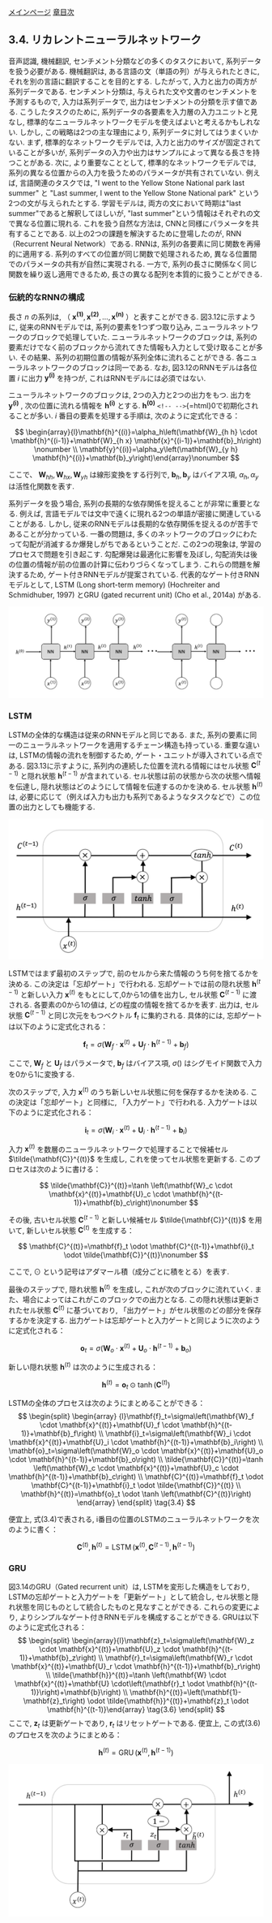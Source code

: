 [メインページ](../../index.markdown)
[章目次](./chap3.md)
## 3.4. リカレントニューラルネットワーク

音声認識, 機械翻訳, センチメント分類などの多くのタスクにおいて,
系列データを扱う必要がある. 機械翻訳は,
ある言語の文（単語の列）が与えられたときに,
それを別の言語に翻訳することを目的とする. したがって,
入力と出力の両方が系列データである. センチメント分類は,
与えられた文や文書のセンチメントを予測するもので, 入力は系列データで,
出力はセンチメントの分類を示す値である. こうしたタスクのために,
系列データの各要素を入力層の入力ユニットと見なし,
標準的なニューラルネットワークモデルを使えばよいと考えるかもしれない.
しかし, この戦略は2つの主な理由により,
系列データに対してはうまくいかない. まず,
標準的なネットワークモデルでは,
入力と出力のサイズが固定されていることが多いが,
系列データの入力や出力はサンプルによって異なる長さを持つことがある.
次に, より重要なこととして, 標準的なネットワークモデルでは,
系列の異なる位置からの入力を扱うためのパラメータが共有されていない.
例えば, 言語関連のタスクでは, \"I went to the Yellow Stone National park
last summer\" と \"Last summer, I went to the Yellow Stone National
park\" という2つの文が与えられたとする. 学習モデルは,
両方の文において時期は\"last summer\"であると解釈してほしいが, \"last
summer\"という情報はそれぞれの文で異なる位置に現れる.
これを扱う自然な方法は, CNNと同様にパラメータを共有することである.
以上の2つの課題を解決するために登場したのが, RNN（Recurrent Neural
Network）である. RNNは, 系列の各要素に同じ関数を再帰的に適用する.
系列のすべての位置が同じ関数で処理されるため,
異なる位置間でのパラメータの共有が自然に実現される. 一方で,
系列の長さに関係なく同じ関数を繰り返し適用できるため,
長さの異なる配列を本質的に扱うことができる.

### 伝統的なRNNの構成

長さ $n$ の系列は,
（ $\mathbf{x^{(1)}},\mathbf{x^{(2)}},...,\mathbf{x^{(n)}}$ ）と表すことができる.
図3.12に示すように, 従来のRNNモデルでは, 系列の要素を1つずつ取り込み,
ニューラルネットワークのブロックで処理していた.
ニューラルネットワークのブロックは,
系列の要素だけでなく前のブロックから流れてきた情報も入力として受け取ることが多い.
その結果、系列の初期位置の情報が系列全体に流れることができる.
各ニューラルネットワークのブロックは同一である. なお,
図3.12のRNNモデルは各位置 $i$ に出力 $\mathbf{y^{(i)}}$ を持つが,
これはRNNモデルには必須ではない.

ニューラルネットワークのブロックは, 2つの入力と2つの出力をもつ.
出力を $\mathbf{y^{(i)}}$ ,
次の位置に流れる情報を $\mathbf{h^{(i)}}$ とする.
 $\mathbf{h^{(0)}}$ `<!-- -->`{=html}0で初期化されることが多い.
 $i$ 番目の要素を処理する手順は, 次のように定式化できる：
 

$$ \begin{array}{l}\mathbf{h}^{(i)}=\alpha_h\left(\mathbf{W}_{h h} \cdot \mathbf{h}^{(i-1)}+\mathbf{W}_{h x} \mathbf{x}^{(i-1)}+\mathbf{b}_h\right) \nonumber \\ \mathbf{y}^{(i)}=\alpha_y\left(\mathbf{W}_{y h} \mathbf{h}^{(i)}+\mathbf{b}_y\right)\end{array}\nonumber $$

 
ここで、 $\mathbf{W}_{h h},\mathbf{W}_{h x}, \mathbf{W}_{y h}$ は線形変換をする行列で,
 $\mathbf{b}_h, \mathbf{b}_y$ はバイアス項,
 $\alpha_h, \alpha_y$ は活性化関数を表す.

系列データを扱う場合,
系列の長期的な依存関係を捉えることが非常に重要となる. 例えば,
言語モデルでは文中で遠くに現れる2つの単語が密接に関連していることがある.
しかし,
従来のRNNモデルは長期的な依存関係を捉えるのが苦手であることが分かっている.
一番の問題は,
多くのネットワークのブロックにわたって勾配が消滅するか爆発しがちであるということだ.
この2つの現象は, 学習のプロセスで問題を引き起こす.
勾配爆発は最適化に影響を及ぼし,
勾配消失は後の位置の情報が前の位置の計算に伝わりづらくなってしまう.
これらの問題を解決するため, ゲート付きRNNモデルが提案されている.
代表的なゲート付きRNNモデルとして, LSTM (Long short-term memory)
(Hochreiter and Schmidhuber, 1997) とGRU (gated recurrent unit) (Cho et
al., 2014a) がある.

![伝統的なRNNの構成](./fig/fig3_12.png)

### LSTM

LSTMの全体的な構造は従来のRNNモデルと同じである. また,
系列の要素に同一のニューラルネットワークを適用するチェーン構造も持っている.
重要な違いは, LSTMの情報の流れを制御するため,
ゲート・ユニットが導入されている点である. 図3.13に示すように,
系列内の連続した位置を流れる情報にはセル状態 $\mathbf{C}^{(t-1)}$ と隠れ状態 $\mathbf{h}^{(t-1)}$ が含まれている.
セル状態は前の状態から次の状態へ情報を伝達し,
隠れ状態はどのようにして情報を伝達するのかを決める.
セル状態 $\mathbf{h}^{(t)}$ は,
必要に応じて（例えば入力も出力も系列であるようなタスクなどで）この位置の出力としても機能する.

![LSTMの構成ブロック](./fig/fig3_13.png)

LSTMではまず最初のステップで,
前のセルから来た情報のうち何を捨てるかを決める.
この決定は「忘却ゲート」で行われる.
忘却ゲートでは前の隠れ状態 $\mathbf{h}^{(t-1)}$ と新しい入力 $\mathbf{x}^{(t)}$ をもとにして,0から1の値を出力し,
セル状態 $\mathbf{C}^{(t-1)}$ に渡される. 各要素の0から1の値は,
どの程度の情報を捨てるかを表す. 出力は,
セル状態 $\mathbf{C}^{(t-1)}$ と同じ次元をもつベクトル $\mathbf{f}_t$ に集約される.
具体的には, 忘却ゲートは以下のように定式化される：
 

$$ \mathbf{f}_t=\sigma\left(\mathbf{W}_f \cdot \mathbf{x}^{(t)}+\mathbf{U}_f \cdot \mathbf{h}^{(t-1)}+\mathbf{b}_f\right)\nonumber $$

 
ここで,  $\mathbf{W}_f$ と $\mathbf{U}_f$ はパラメータで,
 $\mathbf{b}_f$ はバイアス項,
 $\sigma()$ はシグモイド関数で入力を0から1に変換する.

次のステップで,
入力 $\mathbf{x}^{(t)}$ のうち新しいセル状態に何を保存するかを決める.
この決定は「忘却ゲート」と同様に, 「入力ゲート」で行われる.
入力ゲートは以下のように定式化される：
 

$$ \mathbf{i}_t=\sigma\left(\mathbf{W}_i \cdot \mathbf{x}^{(t)}+\mathbf{U}_i \cdot \mathbf{h}^{(t-1)}+\mathbf{b}_i\right)\nonumber $$

 
入力 $\mathbf{x}^{(t)}$ を数層のニューラルネットワークで処理することで候補セル $\tilde{\mathbf{C}}^{(t)}$ を生成し,
これを使ってセル状態を更新する. このプロセスは次のように書ける：
 

$$ \tilde{\mathbf{C}}^{(t)}=\tanh \left(\mathbf{W}_c \cdot \mathbf{x}^{(t)}+\mathbf{U}_c \cdot \mathbf{h}^{(t-1)}+\mathbf{b}_c\right)\nonumber $$

 
その後,
古いセル状態 $\mathbf{C}^{(t-1)}$ と新しい候補セル $\tilde{\mathbf{C}}^{(t)}$ を用いて,
新しいセル状態 $\mathbf{C}^{(t)}$ を生成する：
 

$$ \mathbf{C}^{(t)}=\mathbf{f}_t \odot \mathbf{C}^{(t-1)}+\mathbf{i}_t \odot \tilde{\mathbf{C}}^{(t)}\nonumber $$

 
ここで,  $\odot$ という記号はアダマール積（成分ごとに積をとる）を表す.

最後のステップで, 隠れ状態 $\mathbf{h}^{(t)}$ を生成し,
これが次のブロックに流れていく.
また、場合によってはこれがこのブロックでの出力となる.
この隠れ状態は更新されたセル状態 $\mathbf{C}^{(t)}$ に基づいており,
「出力ゲート」がセル状態のどの部分を保存するかを決定する.
出力ゲートは忘却ゲートと入力ゲートと同じように次のように定式化される：
 

$$ \mathbf{o}_t=\sigma\left(\mathbf{W}_o \cdot \mathbf{x}^{(t)}+\mathbf{U}_o \cdot \mathbf{h}^{(t-1)}+\mathbf{b}_o\right)\nonumber $$

 
新しい隠れ状態 $\mathbf{h}^{(t)}$ は次のように生成される：
 

$$ \mathbf{h}^{(t)}=\mathbf{o}_t \odot \tanh \left(\mathbf{C}^{(t)}\right)\nonumber $$

 

LSTMの全体のプロセスは次のようにまとめることができる：  $$ \begin{split}
    \begin{array}
    {l}\mathbf{f}_t=\sigma\left(\mathbf{W}_f \cdot \mathbf{x}^{(t)}+\mathbf{U}_f \cdot \mathbf{h}^{(t-1)}+\mathbf{b}_f\right) \\ \mathbf{i}_t=\sigma\left(\mathbf{W}_i \cdot \mathbf{x}^{(t)}+\mathbf{U}_i \cdot \mathbf{h}^{(t-1)}+\mathbf{b}_i\right) \\ \mathbf{o}_t=\sigma\left(\mathbf{W}_o \cdot \mathbf{x}^{(t)}+\mathbf{U}_o \cdot \mathbf{h}^{(t-1)}+\mathbf{b}_o\right) \\ \tilde{\mathbf{C}}^{(t)}=\tanh \left(\mathbf{W}_c \cdot \mathbf{x}^{(t)}+\mathbf{U}_c \cdot \mathbf{h}^{(t-1)}+\mathbf{b}_c\right) \\ \mathbf{C}^{(t)}=\mathbf{f}_t \odot \mathbf{C}^{(t-1)}+\mathbf{i}_t \odot \tilde{\mathbf{C}}^{(t)} \\ \mathbf{h}^{(t)}=\mathbf{o}_t \odot \tanh \left(\mathbf{C}^{(t)}\right)
    \end{array}
    \end{split}
    \tag{3.4} $$ 

便宜上, 式(3.4)で表される,
i番目の位置のLSTMのニューラルネットワークを次のように書く：

 $$ \mathbf{C}^{(t)}, \mathbf{h}^{(t)}=\operatorname{LSTM}\left(\mathbf{x}^{(t)}, \mathbf{C}^{(t-1)}, \mathbf{h}^{(t-1)}\right)
    \tag{3.5} $$ 

### GRU

図3.14のGRU（Gated recurrent unit）は, LSTMを変形した構造をしており,
LSTMの忘却ゲートと入力ゲートを「更新ゲート」として統合し,
セル状態と隠れ状態を同じものとして統合したものと見なすことができる.
これらの変更により,
よりシンプルなゲート付きRNNモデルを構成することができる.
GRUは以下のように定式化される：  $$ \begin{split}
        \begin{array}{l}\mathbf{z}_t=\sigma\left(\mathbf{W}_z \cdot \mathbf{x}^{(t)}+\mathbf{U}_z \cdot \mathbf{h}^{(t-1)}+\mathbf{b}_z\right) \\ \mathbf{r}_t=\sigma\left(\mathbf{W}_r \cdot \mathbf{x}^{(t)}+\mathbf{U}_r \cdot \mathbf{h}^{(t-1)}+\mathbf{b}_r\right) \\ \tilde{\mathbf{h}}^{(t)}=\tanh \left(\mathbf{W} \cdot \mathbf{x}^{(t)}+\mathbf{U} \cdot\left(\mathbf{r}_t \odot \mathbf{h}^{(t-1)}\right)+\mathbf{b}\right) \\ \mathbf{h}^{(t)}=\left(\mathbf{1}-\mathbf{z}_t\right) \odot \tilde{\mathbf{h}}^{(t)}+\mathbf{z}_t \odot \mathbf{h}^{(t-1)}\end{array}
        \tag{3.6}
    \end{split} $$  ここで,  $\mathbf{z}_t$ は更新ゲートであり,
 $\mathbf{r}_t$ はリセットゲートである. 便宜上,
この式(3.6)のプロセスを次のようにまとめる：
 

$$ \mathbf{h}^{(t)}=\operatorname{GRU}\left(\mathbf{x}^{(t)}, \mathbf{h}^{(t-1)}\right) $$

 

![GRUの構成ブロック](./fig/fig3_14.png)

